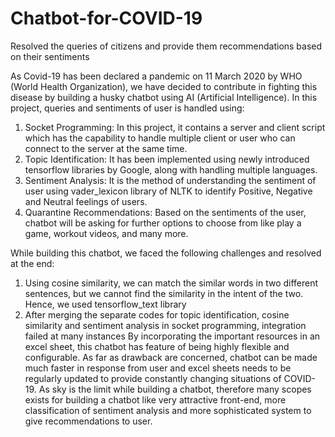 # Chatbot-for-COVID-19
Resolved the queries of citizens and provide them recommendations based on their sentiments

As Covid-19 has been declared a pandemic on 11 March 2020 by WHO (World Health Organization), we have decided to contribute in fighting this disease by building a husky chatbot using AI (Artificial Intelligence). In this project, queries and sentiments of user is handled using:
1.	Socket Programming: In this project, it contains a server and client script which has the capability to handle multiple client or user who can connect to the server at the same time.
2.	Topic Identification: It has been implemented using newly introduced tensorflow libraries by Google, along with handling multiple languages.
3.	Sentiment Analysis: It is the method of understanding the sentiment of user using vader_lexicon library of NLTK to identify Positive, Negative and Neutral feelings of users.
4.	Quarantine Recommendations: Based on the sentiments of the user, chatbot will be asking for further options to choose from like play a game, workout videos, and many more.

While building this chatbot, we faced the following challenges and resolved at the end:
1.	Using cosine similarity, we can match the similar words in two different sentences, but we cannot find the similarity in the intent of the two. Hence, we used tensorflow_text library
2.	After merging the separate codes for topic identification, cosine similarity and sentiment analysis in socket programming, integration failed at many instances
By incorporating the important resources in an excel sheet, this chatbot has feature of being highly flexible and configurable. As far as drawback are concerned, chatbot can be made much faster in response from user and excel sheets needs to be regularly updated to provide constantly changing situations of COVID-19. As sky is the limit while building a chatbot, therefore many scopes exists for building a chatbot like very attractive front-end, more classification of sentiment analysis and more sophisticated system to give recommendations to user.
